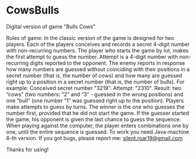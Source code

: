 # CowsBulls
Digital version of game "Bulls Cows"

Rules of game:
In the classic version of the game is designed for two players. Each of the players conceives and records a secret 4-digit number with non-recurring numbers. The player who starts the game by lot, makes the first attempt to guess the number. Attempt is a 4-digit number with non-recurring digits reported to the opponent. The enemy reports in response how many numbers are guessed without coinciding with their positions in a secret number (that is, the number of cows) and how many are guessed right up to a position in a secret number (that is, the number of bulls). 
For example: Conceived secret number "3219". Attempt: "2310". Result: two “cows” (two numbers: “2” and “3” - guessed in the wrong positions) and one “bull” (one number “1” was guessed right up to the position).
Players make attempts to guess by turns. The winner is the one who guesses the number first, provided that he did not start 
the game. If the guesser started the game, his opponent is given the last chance to guess the sequence.
When playing against the computer, the player enters combinations one by one, until the entire sequence is guessed.
To work you need Java-machine 8-th version.
If you got bugs, please report me:
silent.roar19@gmail.com

Thanks for using!
